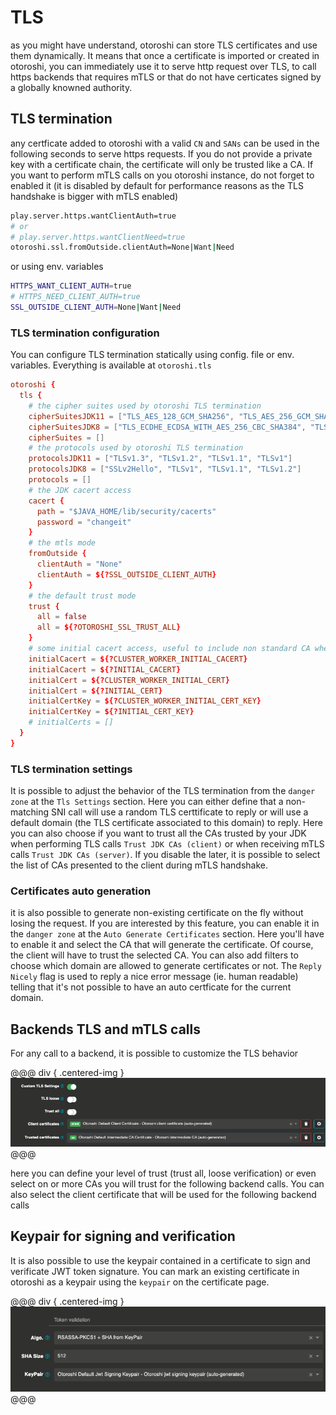 # TLS

as you might have understand, otoroshi can store TLS certificates and use them dynamically. It means that once a certificate is imported or created in otoroshi, you can immediately use it to serve http request over TLS, to call https backends that requires mTLS or that do not have certicates signed by a globally knowned authority.

## TLS termination

any certficate added to otoroshi with a valid `CN` and `SANs` can be used in the following seconds to serve https requests. If you do not provide a private key with a certificate chain, the certificate will only be trusted like a CA. If you want to perform mTLS calls on you otoroshi instance, do not forget to enabled it (it is disabled by default for performance reasons as the TLS handshake is bigger with mTLS enabled)

```sh
play.server.https.wantClientAuth=true
# or
# play.server.https.wantClientNeed=true
otoroshi.ssl.fromOutside.clientAuth=None|Want|Need
```

or using env. variables

```sh
HTTPS_WANT_CLIENT_AUTH=true 
# HTTPS_NEED_CLIENT_AUTH=true 
SSL_OUTSIDE_CLIENT_AUTH=None|Want|Need
```

### TLS termination configuration

You can configure TLS termination statically using config. file or env. variables. Everything is available at `otoroshi.tls`

```conf
otoroshi {
  tls {
    # the cipher suites used by otoroshi TLS termination
    cipherSuitesJDK11 = ["TLS_AES_128_GCM_SHA256", "TLS_AES_256_GCM_SHA384", "TLS_ECDHE_ECDSA_WITH_AES_256_GCM_SHA384", "TLS_ECDHE_ECDSA_WITH_AES_128_GCM_SHA256", "TLS_ECDHE_RSA_WITH_AES_256_GCM_SHA384", "TLS_RSA_WITH_AES_256_GCM_SHA384", "TLS_ECDH_ECDSA_WITH_AES_256_GCM_SHA384", "TLS_ECDH_RSA_WITH_AES_256_GCM_SHA384", "TLS_DHE_RSA_WITH_AES_256_GCM_SHA384", "TLS_DHE_DSS_WITH_AES_256_GCM_SHA384", "TLS_ECDHE_RSA_WITH_AES_128_GCM_SHA256", "TLS_RSA_WITH_AES_128_GCM_SHA256", "TLS_ECDH_ECDSA_WITH_AES_128_GCM_SHA256", "TLS_ECDH_RSA_WITH_AES_128_GCM_SHA256", "TLS_DHE_RSA_WITH_AES_128_GCM_SHA256", "TLS_DHE_DSS_WITH_AES_128_GCM_SHA256", "TLS_ECDHE_ECDSA_WITH_AES_256_CBC_SHA384", "TLS_ECDHE_RSA_WITH_AES_256_CBC_SHA384", "TLS_RSA_WITH_AES_256_CBC_SHA256", "TLS_ECDH_ECDSA_WITH_AES_256_CBC_SHA384", "TLS_ECDH_RSA_WITH_AES_256_CBC_SHA384", "TLS_DHE_RSA_WITH_AES_256_CBC_SHA256", "TLS_DHE_DSS_WITH_AES_256_CBC_SHA256", "TLS_ECDHE_ECDSA_WITH_AES_256_CBC_SHA", "TLS_ECDHE_RSA_WITH_AES_256_CBC_SHA", "TLS_RSA_WITH_AES_256_CBC_SHA", "TLS_ECDH_ECDSA_WITH_AES_256_CBC_SHA", "TLS_ECDH_RSA_WITH_AES_256_CBC_SHA", "TLS_DHE_RSA_WITH_AES_256_CBC_SHA", "TLS_DHE_DSS_WITH_AES_256_CBC_SHA", "TLS_ECDHE_ECDSA_WITH_AES_128_CBC_SHA256", "TLS_ECDHE_RSA_WITH_AES_128_CBC_SHA256", "TLS_RSA_WITH_AES_128_CBC_SHA256", "TLS_ECDH_ECDSA_WITH_AES_128_CBC_SHA256", "TLS_ECDH_RSA_WITH_AES_128_CBC_SHA256", "TLS_DHE_RSA_WITH_AES_128_CBC_SHA256", "TLS_DHE_DSS_WITH_AES_128_CBC_SHA256", "TLS_ECDHE_ECDSA_WITH_AES_128_CBC_SHA", "TLS_ECDHE_RSA_WITH_AES_128_CBC_SHA", "TLS_RSA_WITH_AES_128_CBC_SHA", "TLS_ECDH_ECDSA_WITH_AES_128_CBC_SHA", "TLS_ECDH_RSA_WITH_AES_128_CBC_SHA", "TLS_DHE_RSA_WITH_AES_128_CBC_SHA", "TLS_DHE_DSS_WITH_AES_128_CBC_SHA", "TLS_EMPTY_RENEGOTIATION_INFO_SCSV"]
    cipherSuitesJDK8 = ["TLS_ECDHE_ECDSA_WITH_AES_256_CBC_SHA384", "TLS_ECDHE_RSA_WITH_AES_256_CBC_SHA384", "TLS_RSA_WITH_AES_256_CBC_SHA256", "TLS_ECDH_ECDSA_WITH_AES_256_CBC_SHA384", "TLS_ECDH_RSA_WITH_AES_256_CBC_SHA384", "TLS_DHE_RSA_WITH_AES_256_CBC_SHA256", "TLS_DHE_DSS_WITH_AES_256_CBC_SHA256", "TLS_ECDHE_ECDSA_WITH_AES_256_CBC_SHA", "TLS_ECDHE_RSA_WITH_AES_256_CBC_SHA", "TLS_RSA_WITH_AES_256_CBC_SHA", "TLS_ECDH_ECDSA_WITH_AES_256_CBC_SHA", "TLS_ECDH_RSA_WITH_AES_256_CBC_SHA", "TLS_DHE_RSA_WITH_AES_256_CBC_SHA", "TLS_DHE_DSS_WITH_AES_256_CBC_SHA", "TLS_ECDHE_ECDSA_WITH_AES_128_CBC_SHA256", "TLS_ECDHE_RSA_WITH_AES_128_CBC_SHA256", "TLS_RSA_WITH_AES_128_CBC_SHA256", "TLS_ECDH_ECDSA_WITH_AES_128_CBC_SHA256", "TLS_ECDH_RSA_WITH_AES_128_CBC_SHA256", "TLS_DHE_RSA_WITH_AES_128_CBC_SHA256", "TLS_DHE_DSS_WITH_AES_128_CBC_SHA256", "TLS_ECDHE_ECDSA_WITH_AES_128_CBC_SHA", "TLS_ECDHE_RSA_WITH_AES_128_CBC_SHA", "TLS_RSA_WITH_AES_128_CBC_SHA", "TLS_ECDH_ECDSA_WITH_AES_128_CBC_SHA", "TLS_ECDH_RSA_WITH_AES_128_CBC_SHA", "TLS_DHE_RSA_WITH_AES_128_CBC_SHA", "TLS_DHE_DSS_WITH_AES_128_CBC_SHA", "TLS_ECDHE_ECDSA_WITH_AES_256_GCM_SHA384", "TLS_ECDHE_ECDSA_WITH_AES_128_GCM_SHA256", "TLS_ECDHE_RSA_WITH_AES_256_GCM_SHA384", "TLS_RSA_WITH_AES_256_GCM_SHA384", "TLS_ECDH_ECDSA_WITH_AES_256_GCM_SHA384", "TLS_ECDH_RSA_WITH_AES_256_GCM_SHA384", "TLS_DHE_RSA_WITH_AES_256_GCM_SHA384", "TLS_DHE_DSS_WITH_AES_256_GCM_SHA384", "TLS_ECDHE_RSA_WITH_AES_128_GCM_SHA256", "TLS_RSA_WITH_AES_128_GCM_SHA256", "TLS_ECDH_ECDSA_WITH_AES_128_GCM_SHA256", "TLS_ECDH_RSA_WITH_AES_128_GCM_SHA256", "TLS_DHE_RSA_WITH_AES_128_GCM_SHA256", "TLS_DHE_DSS_WITH_AES_128_GCM_SHA256", "TLS_ECDHE_ECDSA_WITH_3DES_EDE_CBC_SHA", "TLS_ECDHE_RSA_WITH_3DES_EDE_CBC_SHA", "SSL_RSA_WITH_3DES_EDE_CBC_SHA", "TLS_ECDH_ECDSA_WITH_3DES_EDE_CBC_SHA", "TLS_ECDH_RSA_WITH_3DES_EDE_CBC_SHA", "SSL_DHE_RSA_WITH_3DES_EDE_CBC_SHA", "SSL_DHE_DSS_WITH_3DES_EDE_CBC_SHA", "TLS_EMPTY_RENEGOTIATION_INFO_SCSV"]
    cipherSuites = []
    # the protocols used by otoroshi TLS termination
    protocolsJDK11 = ["TLSv1.3", "TLSv1.2", "TLSv1.1", "TLSv1"]
    protocolsJDK8 = ["SSLv2Hello", "TLSv1", "TLSv1.1", "TLSv1.2"]
    protocols = []
    # the JDK cacert access
    cacert {
      path = "$JAVA_HOME/lib/security/cacerts"
      password = "changeit"
    }
    # the mtls mode
    fromOutside {
      clientAuth = "None"
      clientAuth = ${?SSL_OUTSIDE_CLIENT_AUTH}
    }
    # the default trust mode
    trust {
      all = false
      all = ${?OTOROSHI_SSL_TRUST_ALL}
    }
    # some initial cacert access, useful to include non standard CA when starting
    initialCacert = ${?CLUSTER_WORKER_INITIAL_CACERT}
    initialCacert = ${?INITIAL_CACERT}
    initialCert = ${?CLUSTER_WORKER_INITIAL_CERT}
    initialCert = ${?INITIAL_CERT}
    initialCertKey = ${?CLUSTER_WORKER_INITIAL_CERT_KEY}
    initialCertKey = ${?INITIAL_CERT_KEY}
    # initialCerts = []
  }
}
```


### TLS termination settings

It is possible to adjust the behavior of the TLS termination from the `danger zone` at the `Tls Settings` section. Here you can either define that a non-matching SNI call will use a random TLS certtificate to reply or will use a default domain (the TLS certificate associated to this domain) to reply. Here you can also choose if you want to trust all the CAs trusted by your JDK when performing TLS calls `Trust JDK CAs (client)` or when receiving mTLS calls `Trust JDK CAs (server)`. If you disable the later, it is possible to select the list of CAs presented to the client during mTLS handshake.

### Certificates auto generation

it is also possible to generate non-existing certificate on the fly without losing the request. If you are interested by this feature, you can enable it in the `danger zone` at the `Auto Generate Certificates` section. Here you'll have to enable it and select the CA that will generate the certificate. Of course, the client will have to trust the selected CA. You can also add filters to choose which domain are allowed to generate certificates or not. The `Reply Nicely` flag is used to reply a nice error message (ie. human readable) telling that it's not possible to have an auto certficate for the current domain. 

## Backends TLS and mTLS calls

For any call to a backend, it is possible to customize the TLS behavior 

@@@ div { .centered-img }
<img src="../imgs/tls-call-settings.png" />
@@@

here you can define your level of trust (trust all, loose verification) or even select on or more CAs you will trust for the following backend calls. You can also select the client certificate that will be used for the following backend calls

## Keypair for signing and verification

It is also possible to use the keypair contained in a certificate to sign and verificate JWT token signature. You can mark an existing certificate in otoroshi as a keypair using the `keypair` on the certificate page.

@@@ div { .centered-img }
<img src="../imgs/jwt-token-keypair-validation.png" />
@@@
